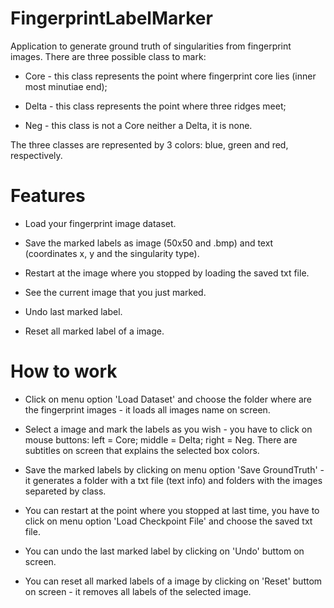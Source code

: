# FingerprintLabelMarker
Application to generate ground truth of singularities from fingerprint images. There are three possible class to mark:

* Core - this class represents the point where fingerprint core lies (inner most minutiae end);

* Delta - this class represents the point where three ridges meet;

* Neg - this class is not a Core neither a Delta, it is none.

The three classes are represented by 3 colors: blue, green and red, respectively.


# Features

* Load your fingerprint image dataset.

* Save the marked labels as image (50x50 and .bmp) and text (coordinates x, y and the singularity type).

* Restart at the image where you stopped by loading the saved txt file.

* See the current image that you just marked.

* Undo last marked label.

* Reset all marked label of a image.


# How to work

* Click on menu option 'Load Dataset' and choose the folder where are the fingerprint images - it loads all images name on screen.

* Select a image and mark the labels as you wish - you have to click on mouse buttons: left = Core; middle = Delta; right = Neg. There are subtitles on screen that explains the selected box colors.

* Save the marked labels by clicking on menu option 'Save GroundTruth' - it generates a folder with a txt file (text info) and folders with the images separeted by class.

* You can restart at the point where you stopped at last time, you have to click on menu option 'Load Checkpoint File' and choose the saved txt file.

* You can undo the last marked label by clicking on 'Undo' buttom on screen.

* You can reset all marked labels of a image by clicking on 'Reset' buttom on screen - it removes all labels of the selected image.
